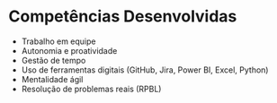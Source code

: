#   Competências Desenvolvidas

- Trabalho em equipe
- Autonomia e proatividade
- Gestão de tempo
- Uso de ferramentas digitais (GitHub, Jira, Power BI, Excel, Python)
- Mentalidade ágil
- Resolução de problemas reais (RPBL)
